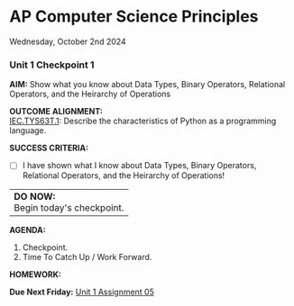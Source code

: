 # AP Computer Science Principles
Wednesday, October 2nd 2024

### Unit 1 Checkpoint 1

**AIM:** Show what you know about Data Types, Binary Operators, Relational Operators, and the Heirarchy of Operations

**OUTCOME ALIGNMENT:**
<br><ins>IEC.TYS63T.1</ins>: Describe the characteristics of Python as a programming language.

**SUCCESS CRITERIA:**
- [ ] I have shown what I know about Data Types, Binary Operators, Relational Operators, and the Heirarchy of Operations!

<table>
  <tr>
    <td><b>DO NOW:</b><br>Begin today's checkpoint.
  </tr>
</table>

**AGENDA:**

1. Checkpoint.
2. Time To Catch Up / Work Forward.


**HOMEWORK:** 

**Due Next Friday:** [Unit 1 Assignment 05](https://github.com/MrJSwotinsky/Python/blob/main/Unit_1_Revisiting_Python_Programming_Fundamentals/Daily_Assignments/05_Due_Fri_Oct_11_Unit_0_Exam_Reflection.md)<br>
